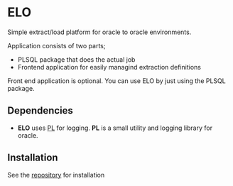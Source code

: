 # ELO
Simple extract/load platform for oracle to oracle environments.

Application consists of two parts;
- PLSQL package that does the actual job
- Frontend application for easily managind extraction definitions

Front end application is optional. You can use ELO by just using the PLSQL package.

## Dependencies

  - **ELO** uses [PL](https://github.com/bluecolor/pl) for logging.
  **PL** is a small utility and logging library for oracle.


## Installation

See the [repository](https://github.com/bluecolor/elo) for installation
